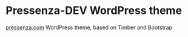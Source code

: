 Pressenza-DEV WordPress theme
=========

[pressenza.com](http://pressenza.com) WordPress theme, based on Timber and Bootstrap
